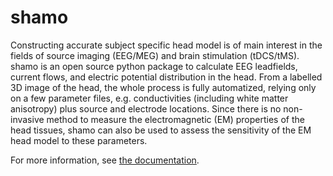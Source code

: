 # shamo

Constructing accurate subject specific head model is of main interest in the fields of source imaging (EEG/MEG) and brain stimulation (tDCS/tMS). shamo is an open source python package to calculate EEG leadfields, current flows, and electric potential distribution in the head. From a labelled 3D image of the head, the whole process is fully automatized, relying only on a few parameter files, e.g. conductivities (including white matter anisotropy) plus source and electrode locations. Since there is no non-invasive method to measure the electromagnetic (EM) properties of the head tissues, shamo can also be used to assess the sensitivity of the EM head model to these parameters.

For more information, see [the documentation](https://cyclotronresearchcentre.github.io/shamo/).